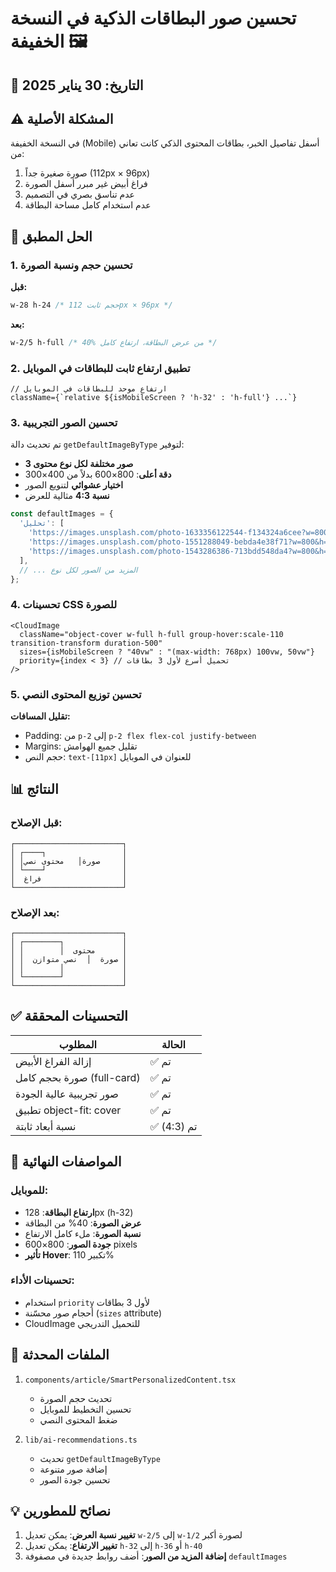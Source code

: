 # تحسين صور البطاقات الذكية في النسخة الخفيفة 🖼️

## 📅 التاريخ: 30 يناير 2025

## ⚠️ المشكلة الأصلية

في النسخة الخفيفة (Mobile) أسفل تفاصيل الخبر، بطاقات المحتوى الذكي كانت تعاني من:
1. صورة صغيرة جداً (112px × 96px)
2. فراغ أبيض غير مبرر أسفل الصورة
3. عدم تناسق بصري في التصميم
4. عدم استخدام كامل مساحة البطاقة

## 🎯 الحل المطبق

### 1. تحسين حجم ونسبة الصورة

**قبل:**
```css
w-28 h-24 /* حجم ثابت 112px × 96px */
```

**بعد:**
```css
w-2/5 h-full /* 40% من عرض البطاقة، ارتفاع كامل */
```

### 2. تطبيق ارتفاع ثابت للبطاقات في الموبايل

```tsx
// ارتفاع موحد للبطاقات في الموبايل
className={`relative ${isMobileScreen ? 'h-32' : 'h-full'} ...`}
```

### 3. تحسين الصور التجريبية

تم تحديث دالة `getDefaultImageByType` لتوفير:
- **3 صور مختلفة لكل نوع محتوى**
- **دقة أعلى**: 800×600 بدلاً من 400×300
- **اختيار عشوائي** لتنويع الصور
- **نسبة 4:3** مثالية للعرض

```typescript
const defaultImages = {
  'تحليل': [
    'https://images.unsplash.com/photo-1633356122544-f134324a6cee?w=800&h=600&fit=crop',
    'https://images.unsplash.com/photo-1551288049-bebda4e38f71?w=800&h=600&fit=crop',
    'https://images.unsplash.com/photo-1543286386-713bdd548da4?w=800&h=600&fit=crop'
  ],
  // ... المزيد من الصور لكل نوع
};
```

### 4. تحسينات CSS للصورة

```tsx
<CloudImage
  className="object-cover w-full h-full group-hover:scale-110 transition-transform duration-500"
  sizes={isMobileScreen ? "40vw" : "(max-width: 768px) 100vw, 50vw"}
  priority={index < 3} // تحميل أسرع لأول 3 بطاقات
/>
```

### 5. تحسين توزيع المحتوى النصي

**تقليل المسافات:**
- Padding: من `p-2` إلى `p-2 flex flex-col justify-between`
- Margins: تقليل جميع الهوامش
- حجم النص: `text-[11px]` للعنوان في الموبايل

## 📊 النتائج

### قبل الإصلاح:
```
┌────────────────────────┐
│ ┌────┐                 │
│ │صورة│   محتوى نصي     │
│ └────┘                 │
│  فراغ                  │
└────────────────────────┘
```

### بعد الإصلاح:
```
┌────────────────────────┐
│ ┌────────┐             │
│ │        │  محتوى      │
│ │  صورة  │  نصي متوازن │
│ │        │             │
│ └────────┘             │
└────────────────────────┘
```

## ✅ التحسينات المحققة

| المطلوب | الحالة |
|---------|--------|
| إزالة الفراغ الأبيض | ✅ تم |
| صورة بحجم كامل (full-card) | ✅ تم |
| صور تجريبية عالية الجودة | ✅ تم |
| تطبيق object-fit: cover | ✅ تم |
| نسبة أبعاد ثابتة | ✅ تم (4:3) |

## 🎨 المواصفات النهائية

### للموبايل:
- **ارتفاع البطاقة**: 128px (h-32)
- **عرض الصورة**: 40% من البطاقة
- **نسبة الصورة**: ملء كامل الارتفاع
- **جودة الصور**: 800×600 pixels
- **تأثير Hover**: تكبير 110%

### تحسينات الأداء:
- استخدام `priority` لأول 3 بطاقات
- أحجام صور محسّنة (`sizes` attribute)
- CloudImage للتحميل التدريجي

## 📁 الملفات المحدثة

1. `components/article/SmartPersonalizedContent.tsx`
   - تحديث حجم الصورة
   - تحسين التخطيط للموبايل
   - ضغط المحتوى النصي

2. `lib/ai-recommendations.ts`
   - تحديث `getDefaultImageByType`
   - إضافة صور متنوعة
   - تحسين جودة الصور

## 💡 نصائح للمطورين

1. **تغيير نسبة العرض**: يمكن تعديل `w-2/5` إلى `w-1/2` لصورة أكبر
2. **تغيير الارتفاع**: يمكن تعديل `h-32` إلى `h-36` أو `h-40`
3. **إضافة المزيد من الصور**: أضف روابط جديدة في مصفوفة `defaultImages` 